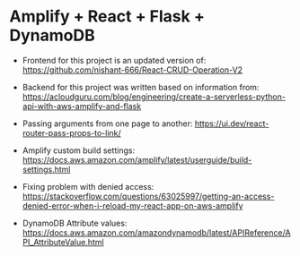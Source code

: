 # Amplify + React + Flask + DynamoDB

* Frontend for this project is an updated version of: https://github.com/nishant-666/React-CRUD-Operation-V2

* Backend for this project was written based on information from: https://acloudguru.com/blog/engineering/create-a-serverless-python-api-with-aws-amplify-and-flask

* Passing arguments from one page to another: https://ui.dev/react-router-pass-props-to-link/

* Amplify custom build settings: https://docs.aws.amazon.com/amplify/latest/userguide/build-settings.html

* Fixing problem with denied access: https://stackoverflow.com/questions/63025997/getting-an-access-denied-error-when-i-reload-my-react-app-on-aws-amplify

* DynamoDB Attribute values: https://docs.aws.amazon.com/amazondynamodb/latest/APIReference/API_AttributeValue.html
